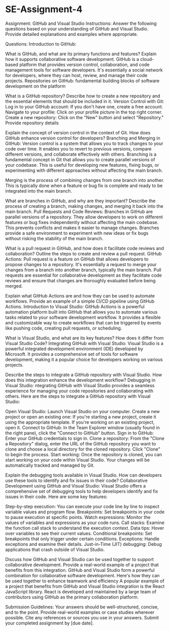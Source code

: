 # SE-Assignment-4
Assignment: GitHub and Visual Studio
Instructions:
Answer the following questions based on your understanding of GitHub and Visual Studio. Provide detailed explanations and examples where appropriate.

Questions:
Introduction to GitHub:

What is GitHub, and what are its primary functions and features? Explain how it supports collaborative software development.
GitHub is a cloud-based platform that provides version control, collaboration, and code management tools for software developers. It's essentially a social network for developers, where they can host, review, and manage their code projects.
Repositories on GitHub: fundamental building blocks of software development on the platform

What is a GitHub repository? Describe how to create a new repository and the essential elements that should be included in it.
Version Control with Git:
Log in to your GitHub account: If you don't have one, create a free account.
Navigate to your profile: Click on your profile picture in the top right corner.
Create a new repository: Click on the "New" button and select "Repository."
Provide repository details

Explain the concept of version control in the context of Git. How does GitHub enhance version control for developers?
Branching and Merging in GitHub: Version control is a system that allows you to track changes to your code over time. It enables you to revert to previous versions, compare different versions, and collaborate effectively with others.
Branching is a fundamental concept in Git that allows you to create parallel versions of your codebase. This is useful for developing new features, fixing bugs, or experimenting with different approaches without affecting the main branch.

Merging is the process of combining changes from one branch into another. This is typically done when a feature or bug fix is complete and ready to be integrated into the main branch.   


What are branches in GitHub, and why are they important? Describe the process of creating a branch, making changes, and merging it back into the main branch.
Pull Requests and Code Reviews:
Branches in GitHub are parallel versions of a repository. They allow developers to work on different features or bug fixes independently without affecting the main codebase. This prevents conflicts and makes it easier to manage changes.
Branches provide a safe environment to experiment with new ideas or fix bugs without risking the stability of the main branch.

What is a pull request in GitHub, and how does it facilitate code reviews and collaboration? Outline the steps to create and review a pull request.
GitHub Actions:  Pull request is a feature on GitHub that allows developers to propose changes to a repository. It's essentially a request to merge your changes from a branch into another branch, typically the main branch. Pull requests are essential for collaborative development as they facilitate code reviews and ensure that changes are thoroughly evaluated before being merged.

Explain what GitHub Actions are and how they can be used to automate workflows. Provide an example of a simple CI/CD pipeline using GitHub Actions.
Introduction to Visual Studio:
GitHub Actions is a powerful automation platform built into GitHub that allows you to automate various tasks related to your software development workflow. It provides a flexible and customizable way to create workflows that can be triggered by events like pushing code, creating pull requests, or scheduling.

What is Visual Studio, and what are its key features? How does it differ from Visual Studio Code?
Integrating GitHub with Visual Studio: Visual Studio is a powerful integrated development environment (IDE) developed by Microsoft. It provides a comprehensive set of tools for software development, making it a popular choice for developers working on various projects.

Describe the steps to integrate a GitHub repository with Visual Studio. How does this integration enhance the development workflow?
Debugging in Visual Studio: ntegrating GitHub with Visual Studio provides a seamless experience for managing your code repositories and collaborating with others. Here are the steps to integrate a GitHub repository with Visual Studio:

Open Visual Studio: Launch Visual Studio on your computer.
Create a new project or open an existing one: If you're starting a new project, create it using the appropriate template. If you're working on an existing project, open it.
Connect to GitHub: In the Team Explorer window (usually found in the right pane), click the "Connect to GitHub" button.
Sign in to GitHub: Enter your GitHub credentials to sign in.
Clone a repository: From the "Clone a Repository" dialog, enter the URL of the GitHub repository you want to clone and choose a local directory for the cloned repository. Click "Clone" to begin the process.
Start working: Once the repository is cloned, you can start working on your code within Visual Studio. Your changes will be automatically tracked and managed by Git.


Explain the debugging tools available in Visual Studio. How can developers use these tools to identify and fix issues in their code?
Collaborative Development using GitHub and Visual Studio: Visual Studio offers a comprehensive set of debugging tools to help developers identify and fix issues in their code. Here are some key features:

Step-by-step execution: You can execute your code line by line to inspect variable values and program flow.
Breakpoints: Set breakpoints in your code to pause execution at specific points.
Watch expressions: Monitor the values of variables and expressions as your code runs.
Call stacks: Examine the function call stack to understand the execution context.
Data tips: Hover over variables to see their current values.
Conditional breakpoints: Set breakpoints that only trigger under certain conditions.
Exceptions: Handle exceptions and examine their details.
Just-in-Time (JIT) debugging: Debug applications that crash outside of Visual Studio.

Discuss how GitHub and Visual Studio can be used together to support collaborative development. Provide a real-world example of a project that benefits from this integration.
GitHub and Visual Studio form a powerful combination for collaborative software development. Here's how they can be used together to enhance teamwork and efficiency
A popular example of a project that benefits from GitHub and Visual Studio integration is the React JavaScript library. React is developed and maintained by a large team of contributors using GitHub as the primary collaboration platform.


Submission Guidelines:
Your answers should be well-structured, concise, and to the point.
Provide real-world examples or case studies wherever possible.
Cite any references or sources you use in your answers.
Submit your completed assignment by [due date].
